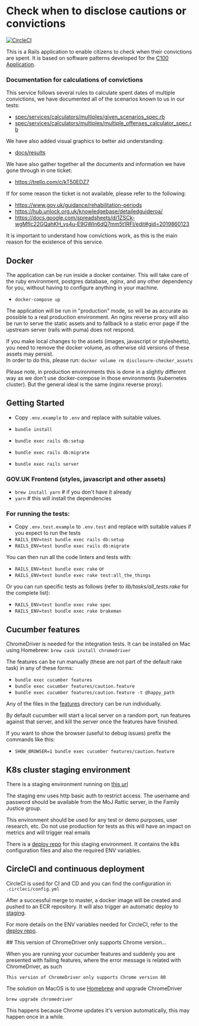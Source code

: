 # Check when to disclose cautions or convictions

[![CircleCI](https://circleci.com/gh/ministryofjustice/disclosure-checker.svg?style=svg)](https://circleci.com/gh/ministryofjustice/disclosure-checker)

This is a Rails application to enable citizens to check when their convictions are spent.
It is based on software patterns developed for the [C100 Application][c100-application].

### Documentation for calculations of convictions

This service follows several rules to calculate spent dates of multiple convictions,
we have documented all of the scenarios known to us in our tests:

- [spec/services/calculators/multiples/given_scenarios_spec.rb](spec/services/calculators/multiples/given_scenarios_spec.rb)
- [spec/services/calculators/multiples/multiple_offenses_calculator_spec.rb](spec/services/calculators/multiples/multiple_offenses_calculator_spec.rb)

We have also added visual graphics to better aid understanding:

- [docs/results](docs/results)

We have also gather together all the documents and information we have gone through in one ticket:

- https://trello.com/c/kT50EDZ7

If for some reason the ticket is not available, please refer to the following:

- https://www.gov.uk/guidance/rehabilitation-periods
- https://hub.unlock.org.uk/knowledgebase/detailedguideroa/
- https://docs.google.com/spreadsheets/d/1ZSCk-wgMfIc22GQahKH_ys4u-E9GWIn6dQ7mm5t1RFI/edit#gid=2019860123

It is important to understand how convictions work, as this is the main reason for the existence of this service.

## Docker

The application can be run inside a docker container. This will take care of the ruby environment, postgres database,
nginx, and any other dependency for you, without having to configure anything in your machine.

* `docker-compose up`

The application will be run in "production" mode, so will be as accurate as possible to a real production environment.
An nginx reverse proxy will also be run to serve the static assets and to fallback to a static error page if the
upstream server (rails with puma) does not respond.

If you make local changes to the assets (images, javascript or stylesheets), you need to remove the docker volume, as
otherwise old versions of these assets may persist.  
In order to do this, please run: `docker volume rm disclosure-checker_assets`

Please note, in production environments this is done in a slightly different way as we don't use docker-compose in those
environments (kubernetes cluster). But the general ideal is the same (nginx reverse proxy).

## Getting Started

* Copy `.env.example` to `.env` and replace with suitable values.

* `bundle install`
* `bundle exec rails db:setup`
* `bundle exec rails db:migrate`
* `bundle exec rails server`

### GOV.UK Frontend (styles, javascript and other assets)

* `brew install yarn` # if you don't have it already
* `yarn` # this will install the dependencies

### For running the tests:

* Copy `.env.test.example` to `.env.test` and replace with suitable values if you expect to run the tests
* `RAILS_ENV=test bundle exec rails db:setup`
* `RAILS_ENV=test bundle exec rails db:migrate`

You can then run all the code linters and tests with:

* `RAILS_ENV=test bundle exec rake`
or
* `RAILS_ENV=test bundle exec rake test:all_the_things`

Or you can run specific tests as follows (refer to *lib/tasks/all_tests.rake* for the complete list):

* `RAILS_ENV=test bundle exec rake spec`
* `RAILS_ENV=test bundle exec rake brakeman`

## Cucumber features

ChromeDriver is needed for the integration tests. It can be installed on Mac using Homebrew: `brew cask install chromedriver`

The features can be run manually (these are not part of the default rake task) in any of these forms:

* `bundle exec cucumber features`
* `bundle exec cucumber features/caution.feature`
* `bundle exec cucumber features/caution.feature -t @happy_path`

Any of the files in the [features](features) directory can be run individually.

By default cucumber will start a local server on a random port, run features against that server, and kill the server once the features have finished.

If you want to show the browser (useful to debug issues) prefix the commands like this:

* `SHOW_BROWSER=1 bundle exec cucumber features/caution.feature`

## K8s cluster staging environment

There is a staging environment running on [this url][k8s-staging]

The staging env uses http basic auth to restrict access. The username and
password should be available from the MoJ Rattic server, in the Family Justice group.

This environment should be used for any test or demo purposes, user research, etc.
Do not use production for tests as this will have an impact on metrics and will trigger real emails

There is a [deploy repo][deploy-repo] for this staging environment.
It contains the k8s configuration files and also the required ENV variables.

## CircleCI and continuous deployment

CircleCI is used for CI and CD and you can find the configuration in `.circleci/config.yml`

After a successful merge to master, a docker image will be created and pushed to an ECR repository.
It will also trigger an automatic deploy to [staging][k8s-staging].

For more details on the ENV variables needed for CircleCI, refer to the [deploy repo][deploy-repo].

[c100-application]: https://github.com/ministryofjustice/c100-application
[deploy-repo]: https://github.com/ministryofjustice/disclosure-checker-deploy
[k8s-staging]: https://disclosure-checker-staging.apps.live-1.cloud-platform.service.justice.gov.uk


## This version of ChromeDriver only supports Chrome version...

When you are running your cucumber features and suddenly you are presented with failing features,
where the error message is related with ChromeDriver, as such

`This version of ChromeDriver only supports Chrome version 80`

The solution on MacOS is to use [Homebrew](http://brew.sh) and upgrade ChromeDriver

```
brew upgrade chromedriver
```

This happens because Chrome updates it's version automatically, this may happen once in a while.
